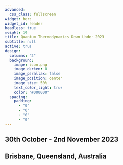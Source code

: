 ```yaml
---
advanced:
  css_class: fullscreen
widget: hero
widget_id: header
headless: true
weight: 10
title: Quantum Thermodynamics Down Under 2023
subtitle: null
active: true
design:
  columns: "2"
  background:
    image: icon.png
    image_darken: 0
    image_parallax: false
    image_position: center
    image_size: 50%
    text_color_light: true
    color: "#000000"
  spacing:
    padding:
      - "0"
      - "0"
      - "0"
      - "0"
---
```

## 30th October - 2nd November 2023

## Brisbane, Queensland, Australia